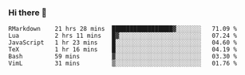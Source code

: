 ### Hi there 👋

<!--
**gustavkrist/gustavkrist** is a ✨ _special_ ✨ repository because its `README.md` (this file) appears on your GitHub profile.

Here are some ideas to get you started:

- 🔭 I’m currently working on ...
- 🌱 I’m currently learning ...
- 👯 I’m looking to collaborate on ...
- 🤔 I’m looking for help with ...
- 💬 Ask me about ...
- 📫 How to reach me: ...
- 😄 Pronouns: ...
- ⚡ Fun fact: ...
-->

<!--START_SECTION:waka-->

```text
RMarkdown    21 hrs 28 mins  █████████████████▓░░░░░░░   71.09 %
Lua          2 hrs 11 mins   █▓░░░░░░░░░░░░░░░░░░░░░░░   07.24 %
JavaScript   1 hr 23 mins    █░░░░░░░░░░░░░░░░░░░░░░░░   04.60 %
TeX          1 hr 16 mins    █░░░░░░░░░░░░░░░░░░░░░░░░   04.19 %
Bash         59 mins         ▓░░░░░░░░░░░░░░░░░░░░░░░░   03.30 %
VimL         31 mins         ▒░░░░░░░░░░░░░░░░░░░░░░░░   01.76 %
```

<!--END_SECTION:waka-->
